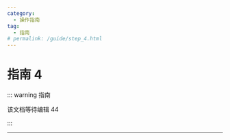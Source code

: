 ```yaml
---
category:
  - 操作指南
tag:
  - 指南
# permalink: /guide/step_4.html
---
```


# 指南 4

::: warning 指南

该文档等待编辑 44

:::

---
